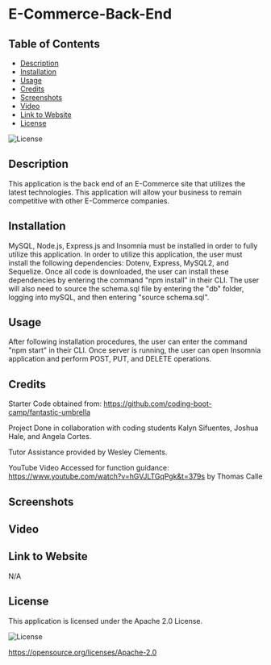 # E-Commerce-Back-End

## Table of Contents

* [Description](#description)
* [Installation](#installation)
* [Usage](#usage)
* [Credits](#credits)
* [Screenshots](#screenshots)
* [Video](#video)
* [Link to Website](#link-to-website)
* [License](#license)

![License](https://img.shields.io/badge/License-Apache_2.0-blue.svg)

## Description

This application is the back end of an E-Commerce site that utilizes the latest technologies. This application will allow your business to remain competitive with other E-Commerce companies.

## Installation

MySQL, Node.js, Express.js and Insomnia must be installed in order to fully utilize this application. In order to utilize this application, the user must install the following dependencies: Dotenv, Express, MySQL2, and Sequelize. Once all code is downloaded, the user can install these dependencies by entering the command "npm install" in their CLI. The user will also need to source the schema.sql file by entering the "db" folder, logging into mySQL, and then entering "source schema.sql".

## Usage

After following installation procedures, the user can enter the command "npm start" in their CLI. Once server is running, the user can open Insomnia application and perform POST, PUT, and DELETE operations.

## Credits

Starter Code obtained from: https://github.com/coding-boot-camp/fantastic-umbrella

Project Done in collaboration with coding students Kalyn Sifuentes, Joshua Hale, and Angela Cortes.

Tutor Assistance provided by Wesley Clements.

YouTube Video Accessed for function guidance: https://www.youtube.com/watch?v=hGVJLTGqPgk&t=379s by Thomas Calle

## Screenshots

## Video

## Link to Website

N/A

## License

This application is licensed under the Apache 2.0 License.

![License](https://img.shields.io/badge/License-Apache_2.0-blue.svg)

https://opensource.org/licenses/Apache-2.0